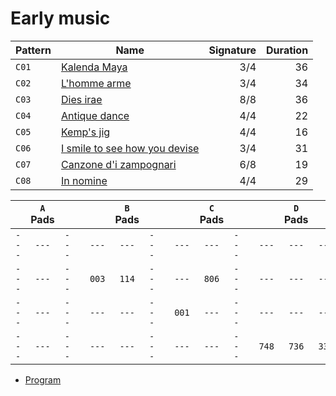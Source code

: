 #  Early music

| Pattern | Name                                                                           | Signature | Duration |
| ------- | ------------------------------------------------------------------------------ | --------: | -------: |
| `C01`   | [Kalenda Maya](Kalenda%20maya.mid)                                             |       3/4 |       36 |
| `C02`   | [L'homme arme](L%27homme%20arme.mid)                                           |       3/4 |       34 |
| `C03`   | [Dies irae](Dies%20irae.mid)                                                   |       8/8 |       36 |
| `C04`   | [Antique dance](Antique%20dance.mid)                                           |       4/4 |       22 |
| `C05`   | [Kemp's jig](Kemp%27s%20jig.mid)                                               |       4/4 |       16 |
| `C06`   | [I smile to see how you devise](I%20smile%20to%20see%20how%20you%20devise.mid) |       3/4 |       31 |
| `C07`   | [Canzone d'i zampognari](Canzone%20d'i%20zampognari.mid)                       |       6/8 |       19 |
| `C08`   | [In nomine](In%20nomine.mid)                                                   |       4/4 |       29 |

|       | `A` Pads |       |     |       | `B` Pads |       |     |       | `C` Pads |       |     |       | `D` Pads |       |
| :---: | :------: | :---: | :-: | :---: | :------: | :---: | :-: | :---: | :------: | :---: | :-: | :---: | :------: | :---: |
| `---` |  `---`   | `---` |     | `---` |  `---`   | `---` |     | `---` |  `---`   | `---` |     | `---` |  `---`   | `---` |
| `---` |  `---`   | `---` |     | `003` |  `114`   | `---` |     | `---` |  `806`   | `---` |     | `---` |  `---`   | `---` |
| `---` |  `---`   | `---` |     | `---` |  `---`   | `---` |     | `001` |  `---`   | `---` |     | `---` |  `---`   | `---` |
| `---` |  `---`   | `---` |     | `---` |  `---`   | `---` |     | `---` |  `---`   | `---` |     | `748` |  `736`   | `336` |

- [Program](P06.tar)
